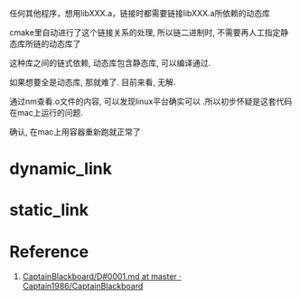 任何其他程序，想用libXXX.a，链接时都需要链接libXXX.a所依赖的动态库

cmake里自动进行了这个链接关系的处理, 所以链二进制时, 不需要再人工指定静态库所链的动态库了


这种库之间的链式依赖, 动态库包含静态库, 可以编译通过. 

如果想要全是动态库, 那就难了. 目前来看, 无解.

通过nm查看.o文件的内容, 可以发现linux平台确实可以 .所以初步怀疑是这套代码在mac上运行的问题.

确认, 在mac上用容器重新跑就正常了
# dynamic_link



# static_link


# Reference
1. [CaptainBlackboard/D\#0001\.md at master · Captain1986/CaptainBlackboard](https://github.com/Captain1986/CaptainBlackboard/blob/master/D%230001-undefined_reference_to_XXX/D%230001.md)